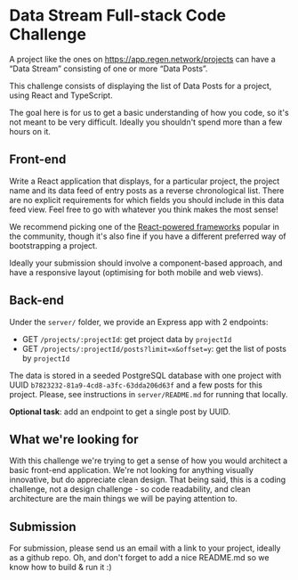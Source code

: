 # Data Stream Full-stack Code Challenge

A project like the ones on https://app.regen.network/projects can have a “Data Stream” consisting of one or more “Data Posts”.

This challenge consists of displaying the list of Data Posts for a project, using React and TypeScript.

The goal here is for us to get a basic understanding of how you code, so it's not meant to be very difficult. Ideally you shouldn't spend more than a few hours on it.

## Front-end

Write a React application that displays, for a particular project, the project name and its data feed of entry posts as a reverse chronological list. There are no explicit requirements for which fields you should include in this data feed view. Feel free to go with whatever you think makes the most sense!

We recommend picking one of the [React-powered frameworks](https://react.dev/learn/start-a-new-react-project) popular in the community, though it's also fine if you have a different preferred way of bootstrapping a project.

Ideally your submission should involve a component-based approach, and have a responsive layout (optimising for both mobile and web views).

## Back-end

Under the `server/` folder, we provide an Express app with 2 endpoints:

- GET `/projects/:projectId`: get project data by `projectId`
- GET `/projects/:projectId/posts?limit=x&offset=y`: get the list of posts by `projectId`

The data is stored in a seeded PostgreSQL database with one project with UUID `b7823232-81a9-4cd8-a3fc-63dda206d63f` and a few posts for this project.
Please, see instructions in `server/README.md` for running that locally.

**Optional task**: add an endpoint to get a single post by UUID.

## What we're looking for

With this challenge we're trying to get a sense of how you would architect a basic front-end application. We're not looking for anything visually innovative, but do appreciate clean design. That being said, this is a coding challenge, not a design challenge - so code readability, and clean architecture are the main things we will be paying attention to.

## Submission

For submission, please send us an email with a link to your project, ideally as a github repo. Oh, and don't forget to add a nice README.md so we know how to build & run it :)
